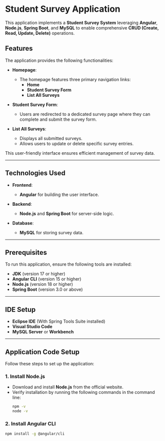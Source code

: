 # **Student Survey Application**

This application implements a **Student Survey System** leveraging **Angular**, **Node.js**, **Spring Boot**, and **MySQL** to enable comprehensive **CRUD (Create, Read, Update, Delete)** operations.

## **Features**

The application provides the following functionalities:

- **Homepage**: 
  - The homepage features three primary navigation links:
    - **Home**
    - **Student Survey Form**
    - **List All Surveys**

- **Student Survey Form**:
  - Users are redirected to a dedicated survey page where they can complete and submit the survey form.

- **List All Surveys**:
  - Displays all submitted surveys.
  - Allows users to update or delete specific survey entries.

This user-friendly interface ensures efficient management of survey data.

---

## **Technologies Used**

- **Frontend**:  
  - **Angular** for building the user interface.
  
- **Backend**:  
  - **Node.js** and **Spring Boot** for server-side logic.
  
- **Database**:  
  - **MySQL** for storing survey data.

---

## **Prerequisites**

To run this application, ensure the following tools are installed:

- **JDK** (version 17 or higher)
- **Angular CLI** (version 15 or higher)
- **Node.js** (version 18 or higher)
- **Spring Boot** (version 3.0 or above)

---

## **IDE Setup**

- **Eclipse IDE** (With Spring Tools Suite installed)
- **Visual Studio Code**
- **MySQL Server** or **Workbench**

---

## **Application Code Setup**

Follow these steps to set up the application:

### **1. Install Node.js**

- Download and install **Node.js** from the official website.
- Verify installation by running the following commands in the command line:
  ```bash
  npm -v
  node -v
### **2.  Install Angular CLI**
 ```bash
npm install -g @angular/cli
